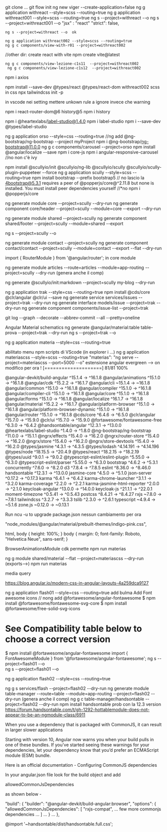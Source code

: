 git clone ...
git flow init
ng new viger --create-application=false 
ng g application withreact  --style=scss --routing=true 
ng g application withreact001 --style=scss --routing=true 
ng s --project=withreact --o
ng s --project=withreact001 --o
  "jsx" : "react"
    "strict": false,

    ng s --project=withreact --o  ok

    ng g application withreact002 --style=scss --routing=true 
    ng g c components/view-with-r01 --project=withreact002 

   //other dir:  create react with vite npm create vite@latest

    ng g c components/view-lezione-c1s11  --project=withreact002 
     ng g c components/view-lezione-c1s12  --project=withreact002 

npm i axios

npm install --save-dev @types/react @types/react-dom
withreact002 scss in css
npx tailwindcss init -p

in vscode nei setting mettere unkown rule a ignore invece che warning

npm i react-router-dom@6 history@5
npm i history

npm i @heartexlabs/label-studio@1.4.0
npm i label-studio
npm i --save-dev @types/label-studio

ng g application orso --style=css --routing=true 
//ng add @ng-bootstrap/ng-bootstrap --project myProject
npm i @ng-bootstrap/ng-bootstrap@11.0.0
ng g c components/carousel  --project=orso 
npm install @angular/localize --save
npm i core-js
npm i angular-responsive-carousel //no non c'è ivy

npm install @scullyio/init @scullyio/ng-lib @scullyio/scully @scullyio/scully-plugin-puppeteer --force
ng g application scully --style=scss --routing=true 
npm install bootstrap   --prefix bootstrap5
// no lascio la 4bootstrap@5.3.1 requires a peer of @popperjs/core@^2.11.8 but none is installed. You must install peer dependencies yourself
//*no npm i @popperjs/core

ng generate module core --project=scully --dry-run
ng generate component core/header --project=scully --module=core --export   --dry-run

ng generate module shared --project=scully
ng generate component shared/footer --project=scully --module=shared --export

ng s --project=scully --o 

ng generate module contact --project=scully
ng generate component contact/contact --project=scully --module=contact --export --flat --dry-run

import { RouterModule } from '@angular/router';
 in core module

 ng generate module articles --route=articles --module=app-routing --project=scully --dry-run (genera anche il comp)


 ng generate @scullyio/init:markdown --project=scully my-blog --dry-run

 ng g application trak --style=css --routing=true 
 npm install @cds/core @clr/angular @clr/ui --save
ng generate service services/issues --project=trak --dry-run
ng generate interface models/issue --project=trak --dry-run
ng generate component components/issue-list --project=trak

 git log --graph --decorate --abbrev-commit --all --pretty=oneline

Angular Material schematics
 ng generate @angular/material:table table-prova --project=trak --dry-run 
  ng s --project=trak --o 

  ng g application materia --style=css --routing=true 

  abilitato menu npm scripts di VScode (in explorer i ...)
    ng g application materiascss --style=scss --routing=true 
    "materias": "ng serve  --project=materiascss --port=5000 --o"
estensione angular evergreen --> on modifico per ora !
[====================] 81/81 100%

 @angular-devkit/build-angular        ^15.1.4  →    ^16.1.8
 @angular/animations                  ^15.1.0  →    ^16.1.8
 @angular/cdk                         ^15.2.2  →    ^16.1.7
 @angular/cli                         ~15.1.4  →    ~16.1.8
 @angular/common                      ^15.1.0  →    ^16.1.8
 @angular/compiler                    ^15.1.0  →    ^16.1.8
 @angular/compiler-cli                ^15.1.0  →    ^16.1.8
 @angular/core                        ^15.1.0  →    ^16.1.8
 @angular/forms                       ^15.1.0  →    ^16.1.8
 @angular/localize                    ^16.1.7  →    ^16.1.8
 @angular/material                    ^15.2.2  →    ^16.1.7
 @angular/platform-browser            ^15.1.0  →    ^16.1.8
 @angular/platform-browser-dynamic    ^15.1.0  →    ^16.1.8
 @angular/router                      ^15.1.0  →    ^16.1.8
 @cds/core                             ^6.4.6  →     ^6.5.0
 @clr/angular                         ^15.7.0  →    ^15.9.0
 @clr/ui                              ^15.7.0  →    ^15.9.0
 @fortawesome/fontawesome-free         ^6.3.0  →     ^6.4.2
 @handsontable/angular                ^12.3.1  →    ^13.0.0
 @heartexlabs/label-studio             ^1.4.0  →     ^1.8.0
 @ng-bootstrap/ng-bootstrap           ^11.0.0  →    ^15.1.1
 @ngrx/effects                        ^15.4.0  →    ^16.2.0
 @ngrx/router-store                   ^15.4.0  →    ^16.2.0
 @ngrx/store                          ^15.4.0  →    ^16.2.0
 @ngrx/store-devtools                 ^15.4.0  →    ^16.2.0
 @types/jasmine                        ^4.3.1  →     ^4.3.5
 @types/lodash                      ^4.14.191  →  ^4.14.196
 @types/node                         ^18.15.5  →    ^20.4.9
 @types/react                        ^18.2.15  →   ^18.2.19
 @types/uuid                           ^9.0.1  →     ^9.0.2
 @typescript-eslint/eslint-plugin     ^5.55.0  →     ^6.3.0
 @typescript-eslint/parser            ^5.55.0  →     ^6.3.0
 bootstrap                             ^4.6.2  →     ^5.3.1
 concurrently                          ^7.6.0  →     ^8.2.0
 d3                                    ^7.8.4  →     ^7.8.5
 eslint                               ^8.36.0  →    ^8.46.0
 handsontable                         ^12.3.1  →    ^13.0.0
 jasmine-core                          ^4.5.0  →     ^5.1.0
 json-server                          ^0.17.2  →    ^0.17.3
 karma                                 ^6.4.1  →     ^6.4.2
 karma-chrome-launcher                 ^3.1.1  →     ^3.2.0
 karma-coverage                        ^2.2.0  →     ^2.2.1
 karma-jasmine-html-reporter           ^2.0.0  →     ^2.1.0
 keycloak-angular                     ^13.0.0  →    ^14.0.0
 keycloak-js                          ^21.1.1  →    ^22.0.1
 moment-timezone                      ^0.5.41  →    ^0.5.43
 postcss                              ^8.4.21  →    ^8.4.27
 rxjs                                  ~7.8.0  →     ~7.8.1
 tailwindcss                           ^3.2.7  →     ^3.3.3
 tslib                                 ^2.3.0  →     ^2.6.1
 typescript                            ~4.9.4  →     ~5.1.6
 zone.js                              ~0.12.0  →    ~0.13.1

Run ncu -u to upgrade package.json
nessun cambiamento per ora

 "node_modules/@angular/material/prebuilt-themes/indigo-pink.css",

 
html, body { height: 100%; }
body { margin: 0; font-family: Roboto, "Helvetica Neue", sans-serif; }

BrowserAnimationsModule
cdk permette
npm run materias

ng g module shared/material --flat --project=materiascss --dry-run
(exports-->)
npm run materias

media query

https://blog.angular.io/modern-css-in-angular-layouts-4a259dca9127

ng g application flash01 --style=css --routing=true 
add bulma
Add Font awesome icons
// nong add @fortawesome/angular-fontawesome
$ npm install @fortawesome/fontawesome-svg-core
$ npm install @fortawesome/free-solid-svg-icons
# See Compatibility table below to choose a correct version
$ npm install @fortawesome/angular-fontawesome
import { FontAwesomeModule } from '@fortawesome/angular-fontawesome';
 ng s --project=flash01 --o   
 ng s --project=flash01 --o

 ng g application flash02 --style=css --routing=true 

ng g s services/flash --project=flash02 --dry-run
 ng generate module table-manager --route=table --module=app-routing --project=flash02 --dry-run (genera anche il comp)
ng g c table-manager/handsontable --project=flash02 --dry-run
npm install handsontable prob con la 12.3 version
https://forum.handsontable.com/t/gh-1292-hottablemodule-does-not-appear-to-be-an-ngmodule-class/6911

When you use a dependency that is packaged with CommonJS, it can result in larger slower applications

Starting with version 10, Angular now warns you when your build pulls in one of these bundles. If you’ve started seeing these warnings for your dependencies, let your dependency know that you’d prefer an ECMAScript module (ESM) bundle.

Here is an official documentation - Configuring CommonJS dependencies

In your angular.json file look for the build object and add

allowedCommonJsDependencies

as shown below -

"build": {
  "builder": "@angular-devkit/build-angular:browser",
  "options": {
     "allowedCommonJsDependencies": [
        "rxjs-compat",
         ... few more commonjs dependencies ... 
     ]
     ...
   }
   ...
},

@import '~handsontable/dist/handsontable.full.css';